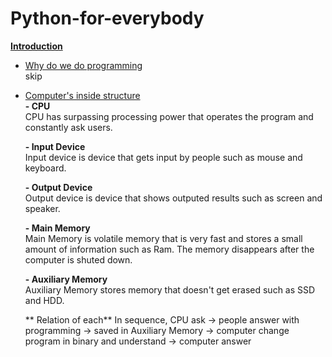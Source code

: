 # Python-for-everybody
<ins>**Introduction**</ins>

- <ins>Why do we do programming</ins> <br />
  skip

- <ins>Computer's inside structure</ins> <br />
  **- CPU** <br />
  CPU has surpassing processing power that operates the program and constantly ask users. <br />
  
  **- Input Device** <br />
  Input device is device that gets input by people such as mouse and keyboard. <br />
  
  **- Output Device** <br />
  Output device is device that shows outputed results such as screen and speaker. <br />
  
  **- Main Memory** <br />
  Main Memory is volatile memory that is very fast and stores a small amount of information such as Ram. The memory disappears after the computer is shuted down. <br />
  
  **- Auxiliary Memory** <br />
  Auxiliary Memory stores memory that doesn't get erased such as SSD and HDD. 
  
  
  ** Relation of each**
  In sequence, CPU ask -> people answer with programming -> saved in Auxiliary Memory -> computer change program in binary and understand -> computer answer
    

  
